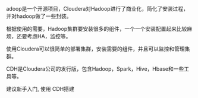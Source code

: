 adoop是一个开源项目，Cloudera对Hadoop进行了商业化，简化了安装过程，并对hadoop做了一些封装。

 

根据使用的需要，Hadoop集群要安装很多的组件，一个一个安装配置起来比较麻烦，还要考虑HA，监控等。

使用Cloudera可以很简单的部署集群，安装需要的组件，并且可以监控和管理集群。

 

CDH是Cloudera公司的发行版，包含Hadoop，Spark，Hive，Hbase和一些工具等。



建议新手入门, 使用 CDH搭建 


